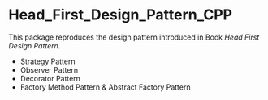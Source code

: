 # Head_First_Design_Pattern_CPP

This package reproduces the design pattern introduced in Book _Head First Design Pattern_.

* Strategy Pattern
* Observer Pattern
* Decorator Pattern
* Factory Method Pattern & Abstract Factory Pattern